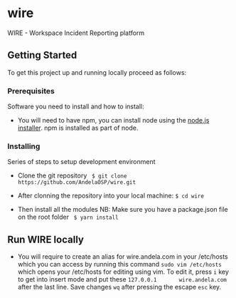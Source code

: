# wire
WIRE - Workspace Incident Reporting platform

## Getting Started
To get this project up and running locally proceed as follows:

### Prerequisites
Software you need to install and how to install:

 * You will need to have npm, you can install node using the [node.js installer](https://nodejs.org/en/download/). npm is installed as part of node.

### Installing

Series of steps to setup development environment

 * Clone the git repository
  ``` $ git clone https://github.com/AndelaOSP/wire.git```

 * After clonning the repository into your local machine:
   ```$ cd wire```

 * Then install all the modules
 NB: Make sure you have a package.json file on the root folder
  ``` $ yarn install```

## Run WIRE locally
* You will require to create an alias for wire.andela.com in your /etc/hosts which you can access by running this command
  ```sudo vim /etc/hosts``` which opens your /etc/hosts for editing using vim.
  To edit it,  press ```i``` key to get into insert mode and put these
   ```127.0.0.1       wire.andela.com``` after the last line.
  Save changes ```wq``` after pressing the escape ```esc``` key.
